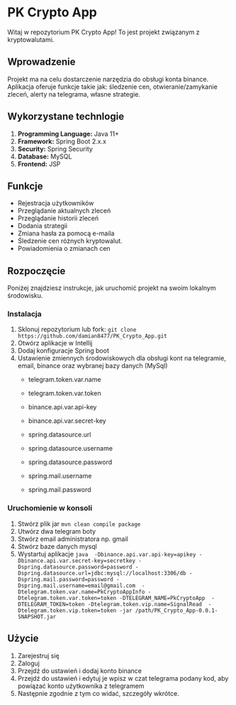 # PK Crypto App

Witaj w repozytorium PK Crypto App! To jest projekt związanym z kryptowalutami.

## Wprowadzenie

Projekt ma na celu dostarczenie narzędzia do obsługi konta binance. 
Aplikacja oferuje funkcje takie jak: śledzenie cen, otwieranie/zamykanie zleceń, alerty na telegrama, własne strategie.

## Wykorzystane technlogie

1. **Programming Language:** Java 11+
2. **Framework:** Spring Boot 2.x.x
3. **Security:** Spring Security
4. **Database:** MySQL
5. **Frontend:** JSP

## Funkcje

- Rejestracja użytkowników
- Przeglądanie aktualnych zleceń
- Przeglądanie historii zleceń
- Dodania strategii
- Zmiana hasła za pomocą e-maila
- Śledzenie cen różnych kryptowalut.
- Powiadomienia o zmianach cen

## Rozpoczęcie

Poniżej znajdziesz instrukcje, jak uruchomić projekt na swoim lokalnym środowisku.

### Instalacja

1. Sklonuj repozytorium lub fork: `git clone https://github.com/damian8477/PK_Crypto_App.git`
2. Otwórz aplikacje w Intellij
3. Dodaj konfiguracje Spring boot
4. Ustawienie zmiennych środowiskowych dla obsługi kont na telegramie, email, binance oraz wybranej bazy danych (MySql)
      - telegram.token.var.name
      - telegram.token.var.token
      
      - binance.api.var.api-key
      - binance.api.var.secret-key
      
      - spring.datasource.url
      - spring.datasource.username
      - spring.datasource.password
      
      - spring.mail.username
      - spring.mail.password

### Uruchomienie w konsoli
1. Stwórz plik jar `mvn clean compile package`
2. Utwórz dwa telegram boty
3. Stwórz email administratora np. gmail
4. Stwórz baze danych mysql 
2. Wystartuj aplikacje `java 
                        -Dbinance.api.var.api-key=apikey
                        -Dbinance.api.var.secret-key=secretkey
                        -Dspring.datasource.password=password
                        -Dspring.datasource.url=jdbc:mysql://localhost:3306/db
                        -Dspring.mail.password=password
                        -Dspring.mail.username=email@gmail.com 
                        -Dtelegram.token.var.name=PkCryptoAppInfo
                        -Dtelegram.token.var.token=token
                        -DTELEGRAM_NAME=PkCryptoApp 
                        -DTELEGRAM_TOKEN=token
                        -Dtelegram.token.vip.name=SignalRead 
                        -Dtelegram.token.vip.token=token
                        -jar /path/PK_Crypto_App-0.0.1-SNAPSHOT.jar`

## Użycie

1. Zarejestruj się
2. Zaloguj
3. Przejdź do ustawień i dodaj konto binance
4. Przejdź do ustawień i edytuj je wpisz w czat telegrama podany kod, aby powiązać konto użytkownika z telegramem
5. Następnie zgodnie z tym co widać, szczegóły wkrótce.

